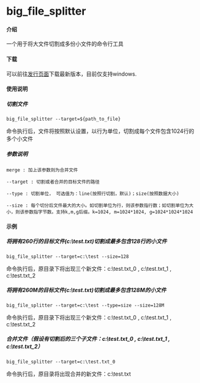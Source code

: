 # big_file_splitter

#### 介绍
一个用于将大文件切割成多份小文件的命令行工具

#### 下载

可以前往[发行页面](https://gitee.com/lifeonwalden/big_file_splitter/releases)下载最新版本，目前仅支持windows.

#### 使用说明

##### 切割文件

```
big_file_splitter --target=${path_to_file}
```
命令执行后，文件将按照默认设置，以行为单位，切割成每个文件包含1024行的多个小文件

##### 参数说明

```
merge : 加上该参数则为合并文件

--target : 切割或者合并的目标文件的路径

--type : 切割单位， 可选值为：line(按照行切割，默认)；size(按照数据大小)

--size : 每个切分后文件最大的大小。如切割单位为行，则该参数指行数；如切割单位为大小，则该参数指字节数。支持k,m,g后缀。k=1024, m=1024*1024, g=1024*1024*1024
```

#### 示例

##### 将拥有260行的目标文件(c:\test.txt)切割成最多包含128行的小文件
```
big_file_splitter --target=c:\test --size=128
```
命令执行后，原目录下将出现三个新文件：c:\test.txt_0 , c:\test.txt_1 , c:\test.txt_2


##### 将拥有260M的目标文件(c:\test.txt)切割成最多包含128M的小文件
```
big_file_splitter --target=c:\test --type=size --size=128M
```
命令执行后，原目录下将出现三个新文件：c:\test.txt_0 , c:\test.txt_1 , c:\test.txt_2

##### 合并文件（假设有切割后的三个子文件：c:\test.txt_0 , c:\test.txt_1 , c:\test.txt_2）
```
big_file_splitter --target=c:\test.txt_0
```
命令执行后，原目录将出现合并的新文件：c:\test.txt